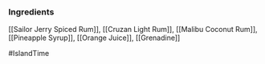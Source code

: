 ### Ingredients

[[Sailor Jerry Spiced Rum]], [[Cruzan Light Rum]], [[Malibu Coconut Rum]], [[Pineapple Syrup]], [[Orange Juice]], [[Grenadine]]

#IslandTime